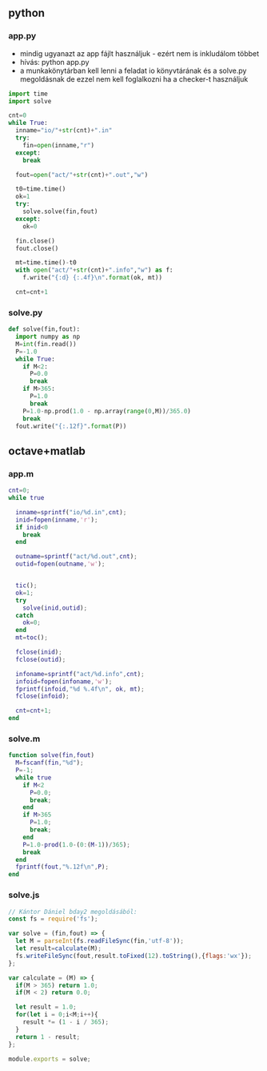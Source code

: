 ## python

### app.py
* mindig ugyanazt az app fájlt használjuk - ezért nem is inkludálom többet
* hívás: python app.py
* a munkakönytárban kell lenni a feladat io könyvtárának és a solve.py megoldásnak
  de ezzel nem kell foglalkozni ha a checker-t használjuk

```python
import time
import solve

cnt=0
while True:
  inname="io/"+str(cnt)+".in"
  try:
    fin=open(inname,"r")
  except:
    break

  fout=open("act/"+str(cnt)+".out","w")

  t0=time.time()
  ok=1
  try:
    solve.solve(fin,fout)
  except:
    ok=0

  fin.close()
  fout.close()

  mt=time.time()-t0
  with open("act/"+str(cnt)+".info","w") as f:
    f.write("{:d} {:.4f}\n".format(ok, mt))

  cnt=cnt+1
```

### solve.py
```python
def solve(fin,fout):
  import numpy as np
  M=int(fin.read()) 
  P=-1.0
  while True:
    if M<2:
      P=0.0
      break
    if M>365:
      P=1.0
      break
    P=1.0-np.prod(1.0 - np.array(range(0,M))/365.0)
    break
  fout.write("{:.12f}".format(P))
```

## octave+matlab

### app.m
```matlab
cnt=0;
while true

  inname=sprintf("io/%d.in",cnt);
  inid=fopen(inname,'r');
  if inid<0
    break
  end

  outname=sprintf("act/%d.out",cnt);
  outid=fopen(outname,'w');


  tic();
  ok=1;
  try
    solve(inid,outid);
  catch
    ok=0;
  end
  mt=toc();

  fclose(inid);
  fclose(outid);

  infoname=sprintf("act/%d.info",cnt);
  infoid=fopen(infoname,'w');
  fprintf(infoid,"%d %.4f\n", ok, mt);
  fclose(infoid);

  cnt=cnt+1;
end
```


### solve.m
```matlab
function solve(fin,fout)
  M=fscanf(fin,"%d");
  P=-1;
  while true
    if M<2 
      P=0.0;
      break;
    end
    if M>365 
      P=1.0;
      break;
    end
    P=1.0-prod(1.0-(0:(M-1))/365);
    break
  end
  fprintf(fout,"%.12f\n",P);
end
```

### solve.js
```js
// Kántor Dániel bday2 megoldásából:
const fs = require('fs');

var solve = (fin,fout) => {
  let M = parseInt(fs.readFileSync(fin,'utf-8'));
  let result=calculate(M);
  fs.writeFileSync(fout,result.toFixed(12).toString(),{flags:'wx'});
};

var calculate = (M) => {
  if(M > 365) return 1.0;
  if(M < 2) return 0.0;

  let result = 1.0;
  for(let i = 0;i<M;i++){
    result *= (1 - i / 365);
  }
  return 1 - result;
};

module.exports = solve;
```